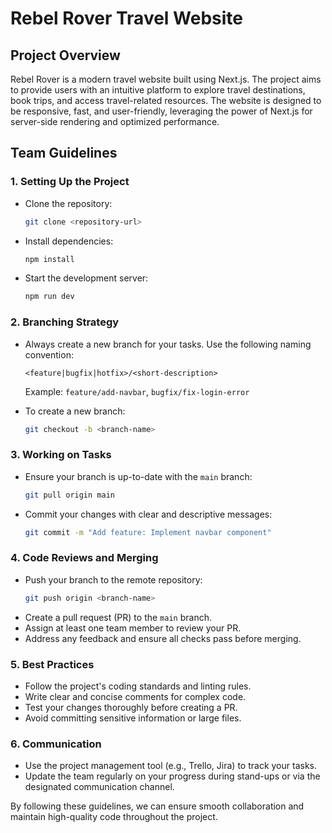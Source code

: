 # Rebel Rover Travel Website

## Project Overview
Rebel Rover is a modern travel website built using Next.js. The project aims to provide users with an intuitive platform to explore travel destinations, book trips, and access travel-related resources. The website is designed to be responsive, fast, and user-friendly, leveraging the power of Next.js for server-side rendering and optimized performance.

## Team Guidelines

### 1. Setting Up the Project
- Clone the repository:  
  ```bash
  git clone <repository-url>
  ```
- Install dependencies:  
  ```bash
  npm install
  ```
- Start the development server:  
  ```bash
  npm run dev
  ```

### 2. Branching Strategy
- Always create a new branch for your tasks. Use the following naming convention:  
  ```
  <feature|bugfix|hotfix>/<short-description>
  ```
  Example: `feature/add-navbar`, `bugfix/fix-login-error`

- To create a new branch:  
  ```bash
  git checkout -b <branch-name>
  ```

### 3. Working on Tasks
- Ensure your branch is up-to-date with the `main` branch:  
  ```bash
  git pull origin main
  ```
- Commit your changes with clear and descriptive messages:  
  ```bash
  git commit -m "Add feature: Implement navbar component"
  ```

### 4. Code Reviews and Merging
- Push your branch to the remote repository:  
  ```bash
  git push origin <branch-name>
  ```
- Create a pull request (PR) to the `main` branch.
- Assign at least one team member to review your PR.
- Address any feedback and ensure all checks pass before merging.

### 5. Best Practices
- Follow the project's coding standards and linting rules.
- Write clear and concise comments for complex code.
- Test your changes thoroughly before creating a PR.
- Avoid committing sensitive information or large files.

### 6. Communication
- Use the project management tool (e.g., Trello, Jira) to track your tasks.
- Update the team regularly on your progress during stand-ups or via the designated communication channel.

By following these guidelines, we can ensure smooth collaboration and maintain high-quality code throughout the project.  
